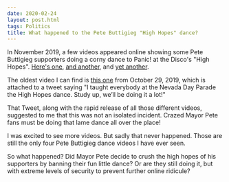 ```yaml
---
date: 2020-02-24
layout: post.html
tags: Politics
title: What happened to the Pete Buttigieg "High Hopes" dance?
---
```


In November 2019, a few videos appeared online showing some Pete Buttigieg supporters doing a corny dance to Panic! at the Disco's "High Hopes". [Here's one](https://twitter.com/MatthewBevan/status/1195975381762789376), [and another](https://www.youtube.com/watch?v=bXTLBhe-ccU), and [yet another](https://www.youtube.com/watch?v=Hs7xDde5g3I).

The oldest video I can find is [this one](https://twitter.com/conor_mcconor/status/1189032269706452992) from October 29, 2019, which is attached to a tweet saying "I taught everybody at the Nevada Day Parade the High Hopes dance. Study up, we’ll be doing it a lot!"

That Tweet, along with the rapid release of all those different videos, suggested to me that this was not an isolated incident. Crazed Mayor Pete fans must be doing that lame dance all over the place!

I was excited to see more videos. But sadly that never happened. Those are still the only four Pete Buttigieg dance videos I have ever seen.

So what happened? Did Mayor Pete decide to crush the high hopes of his supporters by banning their fun little dance? Or are they still doing it, but with extreme levels of security to prevent further online ridicule?

